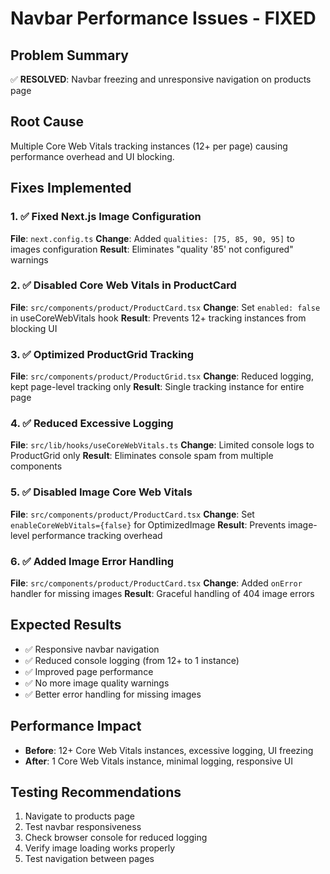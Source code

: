 # Navbar Performance Issues - FIXED

## Problem Summary
✅ **RESOLVED**: Navbar freezing and unresponsive navigation on products page

## Root Cause
Multiple Core Web Vitals tracking instances (12+ per page) causing performance overhead and UI blocking.

## Fixes Implemented

### 1. ✅ Fixed Next.js Image Configuration
**File**: `next.config.ts`
**Change**: Added `qualities: [75, 85, 90, 95]` to images configuration
**Result**: Eliminates "quality '85' not configured" warnings

### 2. ✅ Disabled Core Web Vitals in ProductCard
**File**: `src/components/product/ProductCard.tsx`
**Change**: Set `enabled: false` in useCoreWebVitals hook
**Result**: Prevents 12+ tracking instances from blocking UI

### 3. ✅ Optimized ProductGrid Tracking
**File**: `src/components/product/ProductGrid.tsx`
**Change**: Reduced logging, kept page-level tracking only
**Result**: Single tracking instance for entire page

### 4. ✅ Reduced Excessive Logging
**File**: `src/lib/hooks/useCoreWebVitals.ts`
**Change**: Limited console logs to ProductGrid only
**Result**: Eliminates console spam from multiple components

### 5. ✅ Disabled Image Core Web Vitals
**File**: `src/components/product/ProductCard.tsx`
**Change**: Set `enableCoreWebVitals={false}` for OptimizedImage
**Result**: Prevents image-level performance tracking overhead

### 6. ✅ Added Image Error Handling
**File**: `src/components/product/ProductCard.tsx`
**Change**: Added `onError` handler for missing images
**Result**: Graceful handling of 404 image errors

## Expected Results
- ✅ Responsive navbar navigation
- ✅ Reduced console logging (from 12+ to 1 instance)
- ✅ Improved page performance
- ✅ No more image quality warnings
- ✅ Better error handling for missing images

## Performance Impact
- **Before**: 12+ Core Web Vitals instances, excessive logging, UI freezing
- **After**: 1 Core Web Vitals instance, minimal logging, responsive UI

## Testing Recommendations
1. Navigate to products page
2. Test navbar responsiveness
3. Check browser console for reduced logging
4. Verify image loading works properly
5. Test navigation between pages